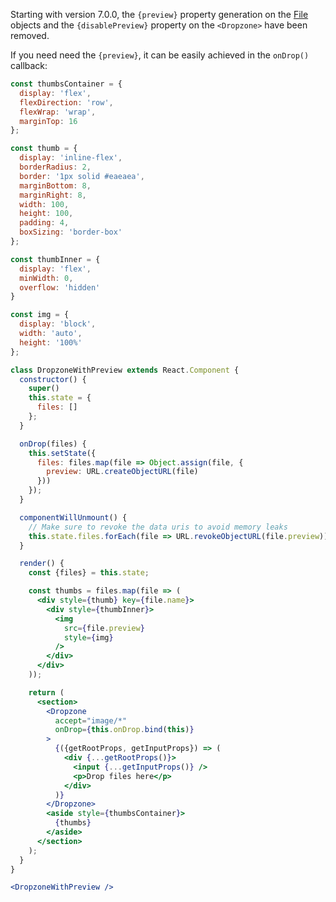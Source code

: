 Starting with version 7.0.0, the `{preview}` property generation on the [File](https://developer.mozilla.org/en-US/docs/Web/API/File) objects and the `{disablePreview}` property on the `<Dropzone>` have been removed.

If you need need the `{preview}`, it can be easily achieved in the `onDrop()` callback:

```jsx harmony
const thumbsContainer = {
  display: 'flex',
  flexDirection: 'row',
  flexWrap: 'wrap',
  marginTop: 16
};

const thumb = {
  display: 'inline-flex',
  borderRadius: 2,
  border: '1px solid #eaeaea',
  marginBottom: 8,
  marginRight: 8,
  width: 100,
  height: 100,
  padding: 4,
  boxSizing: 'border-box'
};

const thumbInner = {
  display: 'flex',
  minWidth: 0,
  overflow: 'hidden'
}

const img = {
  display: 'block',
  width: 'auto',
  height: '100%'
};

class DropzoneWithPreview extends React.Component {
  constructor() {
    super()
    this.state = {
      files: []
    };
  }

  onDrop(files) {
    this.setState({
      files: files.map(file => Object.assign(file, {
        preview: URL.createObjectURL(file)
      }))
    });
  }

  componentWillUnmount() {
    // Make sure to revoke the data uris to avoid memory leaks
    this.state.files.forEach(file => URL.revokeObjectURL(file.preview))
  }

  render() {
    const {files} = this.state;

    const thumbs = files.map(file => (
      <div style={thumb} key={file.name}>
        <div style={thumbInner}>
          <img
            src={file.preview}
            style={img}
          />
        </div>
      </div>
    ));

    return (
      <section>
        <Dropzone
          accept="image/*"
          onDrop={this.onDrop.bind(this)}
        >
          {({getRootProps, getInputProps}) => (
            <div {...getRootProps()}>
              <input {...getInputProps()} />
              <p>Drop files here</p>
            </div>
          )}
        </Dropzone>
        <aside style={thumbsContainer}>
          {thumbs}
        </aside>
      </section>
    );
  }
}

<DropzoneWithPreview />
```
